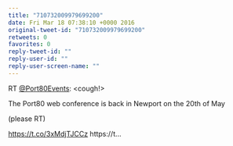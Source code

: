```yaml
---
title: "710732009979699200"
date: Fri Mar 18 07:38:10 +0000 2016
original-tweet-id: "710732009979699200"
retweets: 0
favorites: 0
reply-tweet-id: ""
reply-user-id: ""
reply-user-screen-name: ""
---
```

RT <a href="https://twitter.com/Port80Events">@Port80Events</a>: &lt;cough!&gt;

The Port80 web conference is back in Newport on the 20th of May

(please RT)

<a href="https://t.co/3xMdjTJCCz">https://t.co/3xMdjTJCCz</a> https://t…
